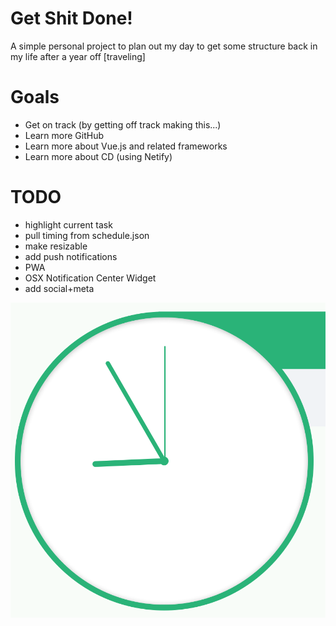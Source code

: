 # Get Shit Done!

A simple personal project to plan out my day to get some structure back in my life after a year off [traveling]

# Goals

* Get on track (by getting off track making this...)
* Learn more GitHub
* Learn more about Vue.js and related frameworks
* Learn more about CD (using Netify)

# TODO

* highlight current task
* pull timing from schedule.json
* make resizable
* add push notifications
* PWA
* OSX Notification Center Widget
* add social+meta

![Icon](apple-touch-icon.png)